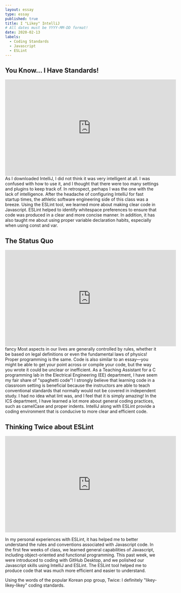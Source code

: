 ```yaml
---
layout: essay
type: essay
published: true
title: I "Likey" IntelliJ
# All dates must be YYYY-MM-DD format!
date: 2020-02-13
labels:
  - Coding Standards
  - Javascript
  - ESLint
---
```


## You Know... I Have Standards!
<iframe width="560" height="315" src="https://www.youtube.com/embed/ePpPVE-GGJw?start=97" frameborder="0" allow="accelerometer; autoplay; encrypted-media; gyroscope; picture-in-picture" allowfullscreen></iframe>
As I downloaded IntelliJ, I did not think it was very intelligent at all. I was confused with how to use it, and I thought that there were too many settings and plugins to keep track of. In retrospect, perhaps I was the one with the lack of intelligence. After the headache of configuring IntelliJ for fast startup times, the athletic software engineering side of this class was a breeze. Using the ESLint tool, we learned more about making clear code in Javascript. ESLint helped to identify whitespace preferences to ensure that code was produced in a clear and more concise manner. In addition, it has also taught me about using proper variable declaration habits, especially when using const and var.

## The Status Quo
<iframe width="560" height="315" src="https://www.youtube.com/embed/kOHB85vDuow?start=58" frameborder="0" allow="accelerometer; autoplay; encrypted-media; gyroscope; picture-in-picture" allowfullscreen></iframe> fancy
Most aspects in our lives are generally controlled by rules, whether it be based on legal definitions or even the fundamental laws of physics! Proper programming is the same. Code is also similar to an essay—you might be able to get your point across or compile your code, but the way you wrote it could be unclear or inefficient. As a Teaching Assistant for a C programming lab in the Electrical Engineering (EE) department, I have seem my fair share of "spaghetti code"! I strongly believe that learning code in a classroom setting is beneficial because the instructors are able to teach conventional standards that normally would not be covered in independent study. I had no idea what lint was, and I feel that it is simply amazing! In the ICS department, I have learned a lot more about general coding practices, such as camelCase and proper indents. IntelliJ along with ESLint provide a coding environment that is conducive to more clear and efficient code.

## Thinking Twice about ESLint
<iframe width="560" height="315" src="https://www.youtube.com/embed/V2hlQkVJZhE?start=20" frameborder="0" allow="accelerometer; autoplay; encrypted-media; gyroscope; picture-in-picture" allowfullscreen></iframe>

In my personal experiences with ESLint, it has helped me to better understand the rules and conventions associated with Javascript code. In the first few weeks of class, we learned general capabilities of Javascript, including object-oriented and functional programming. This past week, we were introduced to coding with GitHub Desktop, and we polished our Javascript skills using IntelliJ and ESLint. The ESLint tool helped me to produce code that was much more efficient and easier to understand.

Using the words of the popular Korean pop group, Twice: I definitely "likey-likey-likey" coding standards.
